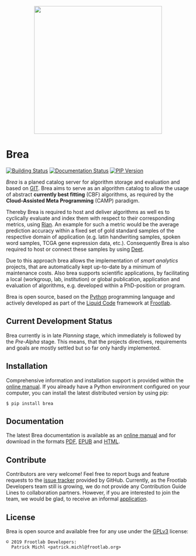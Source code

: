 <div align="center">
  <img src="https://www.frootlab.org/images/fig/brea.svg" width=350px>
</div>

Brea
======

[![Building Status](https://travis-ci.org/frootlab/brea.svg?branch=master)](https://travis-ci.org/frootlab/brea)
[![Documentation Status](https://readthedocs.org/projects/brea/badge/?version=latest)](https://brea.readthedocs.io/en/latest/?badge=latest)
[![PIP Version](https://badge.fury.io/py/brea.svg)](https://badge.fury.io/py/brea)

*Brea* is a planed catalog server for algorithm storage and evaluation and
based on [GIT](https://git-scm.com/). Brea aims to serve as an algorithm
catalog to allow the usage of abstract **currently best fitting** (CBF)
algorithms, as required by the **Cloud-Assisted Meta Programming** (CAMP)
paradigm.

Thereby Brea is required to host and deliver algorithms as well es to
cyclically evaluate and index them with respect to their corresponding metrics,
using [Rian](https://www.frootlab.org/rian). An example for such a metric
would be the average prediction accuracy within a fixed set of gold standard
samples of the respective domain of application (e.g. latin handwriting samples,
spoken word samples, TCGA gene expression data, etc.). Consequently Brea is
also required to host or connect these samples by using
[Deet](https://www.frootlab.org/deet).

Due to this approach brea allows the implementation of *smart analytics*
projects, that are automatically kept up-to-date by a minimum of maintenance
costs. Also brea supports scientific applications, by facilitating a local
(workgroup, lab, institution) or global publication, application and evaluation
of algorithms, e.g. developed within a PhD-position or program.

Brea is open source, based on the [Python](https://www.python.org/)
programming language and actively developed as part of the [Liquid
Code](https://www.frootlab.org/liquid) framework at
[Frootlab](https://www.frootlab.org).

Current Development Status
--------------------------

Brea currently is in late *Planning* stage, which immediately is followed by
the *Pre-Alpha* stage. This means, that the projects directives, requirements
and goals are mostly settled but so far only hardly implemented.

Installation
------------

Comprehensive information and installation support is provided within the
[online manual](https://brea.readthedocs.io/en/latest/). If you already have a
Python environment configured on your computer, you can install the latest
distributed version by using pip:

    $ pip install brea

Documentation
-------------

The latest Brea documentation is available as an [online
manual](https://brea.readthedocs.io/en/latest/) and for download in the
formats [PDF](https://readthedocs.org/projects/brea/downloads/pdf/latest/),
[EPUB](https://readthedocs.org/projects/brea/downloads/epub/latest/) and
[HTML](https://readthedocs.org/projects/brea/downloads/htmlzip/latest/).

Contribute
----------

Contributors are very welcome! Feel free to report bugs and feature requests to
the [issue tracker](https://github.com/frootlab/brea/issues) provided by
GitHub. Currently, as the Frootlab Developers team still is growing, we do not
provide any Contribution Guide Lines to collaboration partners. However, if you
are interested to join the team, we would be glad, to receive an informal
[application](mailto:application@frootlab.org).

License
-------

Brea is open source and available free for any use under the
[GPLv3](https://www.gnu.org/licenses/gpl.html) license:

    © 2019 Frootlab Developers:
      Patrick Michl <patrick.michl@frootlab.org>

